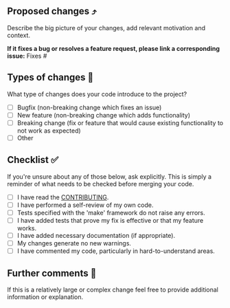## Proposed changes ⤴️

Describe the big picture of your changes, add relevant motivation and context.

**If it fixes a bug or resolves a feature request, please link a corresponding issue:**
Fixes #

## Types of changes 🔧

What type of changes does your code introduce to the project?

- [ ] Bugfix (non-breaking change which fixes an issue)
- [ ] New feature (non-breaking change which adds functionality)
- [ ] Breaking change (fix or feature that would cause existing functionality to not work as expected)
- [ ] Other

## Checklist ✅

If you're unsure about any of those below, ask explicitly.
This is simply a reminder of what needs to be checked before merging your code.

- [ ] I have read the [CONTRIBUTING](https://github.com/AngryMaciek/angry-moran-simulator/blob/master/CONTRIBUTING.md).
- [ ] I have performed a self-review of my own code.
- [ ] Tests specified with the 'make' framework do not raise any errors.
- [ ] I have added tests that prove my fix is effective or that my feature works.
- [ ] I have added necessary documentation (if appropriate).
- [ ] My changes generate no new warnings.
- [ ] I have commented my code, particularly in hard-to-understand areas.

## Further comments 🧠

If this is a relatively large or complex change feel free to provide additional information or explanation.
